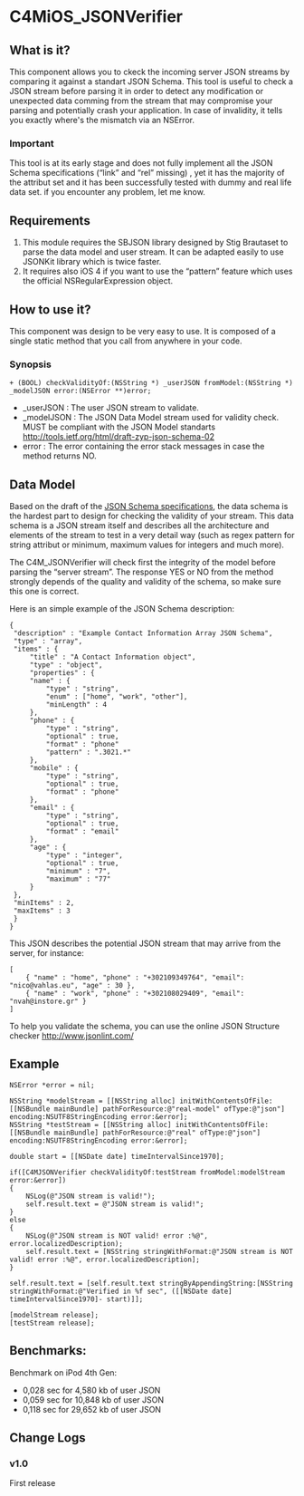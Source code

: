 C4MiOS_JSONVerifier
===================

What is it?
-----------
This component allows you to ckeck the incoming server JSON streams by comparing it against a standart JSON Schema.
This tool is useful to check a JSON stream before parsing it in order to detect any modification or unexpected data comming from the stream that may compromise your parsing and potentially crash your application.
In case of invalidity, it tells you exactly where's the mismatch via an NSError. 

### Important
This tool is at its early stage and does not fully implement all the JSON Schema specifications (“link” and “rel” missing) , yet it has the majority of the attribut set and it has been successfully tested with dummy and real life data set.
if you encounter any problem, let me know.


Requirements
------------
1. This module requires the SBJSON library designed by Stig Brautaset to parse the data model and user stream. It can be adapted easily to use JSONKit library which is twice faster.
2. It requires also iOS 4 if you want to use the “pattern” feature which uses the official NSRegularExpression object.


How to use it?
--------------
This component was design to be very easy to use. It is composed of a single static method that you call from anywhere in your code.

### Synopsis

	+ (BOOL) checkValidityOf:(NSString *) _userJSON fromModel:(NSString *) _modelJSON error:(NSError **)error;
	
* _userJSON : The user JSON stream to validate.
* _modelJSON : The JSON Data Model stream used for validity check. MUST be compliant with the JSON Model standarts http://tools.ietf.org/html/draft-zyp-json-schema-02
* error : The error containing the error stack messages in case the method returns NO.	

Data Model
----------

Based on the draft of the [JSON Schema specifications][1], the data schema is the hardest part to design for checking the validity of your stream. This data schema is a JSON stream itself and describes all the architecture and elements of the stream to test in a very detail way (such as regex pattern for string attribut or minimum, maximum values for integers and much more).

The C4M_JSONVerifier will check first the integrity of the model before parsing the “server stream”. The response YES or NO from the method strongly depends of the quality and validity of the schema, so make sure this one is correct.

Here is an simple example of the JSON Schema description:

	{
	 "description" : "Example Contact Information Array JSON Schema",
	 "type" : "array",
	 "items" : {
		 "title" : "A Contact Information object",
		 "type" : "object",
		 "properties" : {
		 "name" : {
			 "type" : "string",
			 "enum" : ["home", "work", "other"],
			 "minLength" : 4
		 },
		 "phone" : {
			 "type" : "string",
			 "optional" : true,
			 "format" : "phone"
			 "pattern" : ".3021.*"
		 },
		 "mobile" : {
			 "type" : "string",
			 "optional" : true,
			 "format" : "phone"
		 },
		 "email" : {
			 "type" : "string",
			 "optional" : true,
			 "format" : "email"
		 },
		 "age" : {
			 "type" : "integer",
			 "optional" : true,
			 "minimum" : "7",
			 "maximum" : "77"
		 }
	 },
	 "minItems" : 2,
	 "maxItems" : 3
	 }
 	}

This JSON describes the potential JSON stream that may arrive from the server, for instance:

	[
 		{ "name" : "home", "phone" : "+302109349764", "email": "nico@vahlas.eu", "age" : 30 },
 		{ "name" : "work", "phone" : "+302108029409", "email": "nvah@instore.gr" }
	]

To help you validate the schema, you can use the online JSON Structure checker http://www.jsonlint.com/ 

Example
-------

	NSError *error = nil;
 
	NSString *modelStream = [[NSString alloc] initWithContentsOfFile:[[NSBundle mainBundle] pathForResource:@"real-model" ofType:@"json"] encoding:NSUTF8StringEncoding error:&error];
	NSString *testStream = [[NSString alloc] initWithContentsOfFile:[[NSBundle mainBundle] pathForResource:@"real" ofType:@"json"] encoding:NSUTF8StringEncoding error:&error];
 
	double start = [[NSDate date] timeIntervalSince1970];
 
	if([C4MJSONVerifier checkValidityOf:testStream fromModel:modelStream error:&error])
	{
		NSLog(@"JSON stream is valid!");
		self.result.text = @"JSON stream is valid!";
	}
	else
	{
		NSLog(@"JSON stream is NOT valid! error :%@", error.localizedDescription);
		self.result.text = [NSString stringWithFormat:@"JSON stream is NOT valid! error :%@", error.localizedDescription];
	}
 
	self.result.text = [self.result.text stringByAppendingString:[NSString stringWithFormat:@"Verified in %f sec", ([[NSDate date] timeIntervalSince1970]- start)]];
 
	[modelStream release];
	[testStream release];


Benchmarks:
-----------

Benchmark on iPod 4th Gen:

* 0,028 sec for 4,580 kb of user JSON
* 0,059 sec for 10,848 kb of user JSON
* 0,118 sec for 29,652 kb of user JSON


Change Logs
-----------

### v1.0

First release

[1]: http://tools.ietf.org/html/draft-zyp-json-schema-02